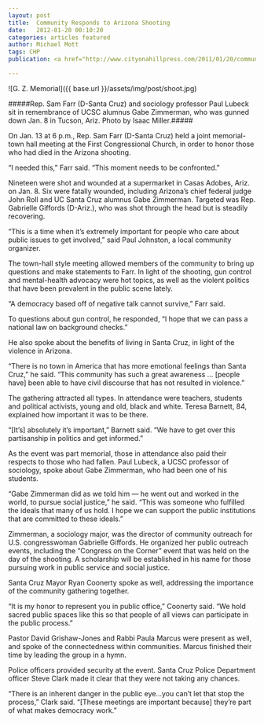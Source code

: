 ```yaml
---
layout: post
title:  Community Responds to Arizona Shooting
date:   2012-01-20 00:10:20
categories: articles featured
author: Michael Mott
tags: CHP
publication: <a href="http://www.cityonahillpress.com/2011/01/20/community-responds-to-arizona-shooting/">City on a Hill Press</a>

---
```


![G. Z. Memorial]({{ base.url }}/assets/img/post/shoot.jpg)

#####Rep. Sam Farr (D-Santa Cruz) and sociology professor Paul Lubeck sit in remembrance of UCSC alumnus Gabe Zimmerman, who was gunned down Jan. 8 in Tucson, Ariz. Photo by Isaac Miller.#####

On Jan. 13 at 6 p.m., Rep. Sam Farr (D-Santa Cruz) held a joint memorial-town hall meeting at the First Congressional Church, in order to honor those who had died in the Arizona shooting.

“I needed this,” Farr said. “This moment needs to be confronted.”

Nineteen were shot and wounded at a supermarket in Casas Adobes, Ariz. on Jan. 8. Six were fatally wounded, including Arizona’s chief federal judge John Roll and UC Santa Cruz alumnus Gabe Zimmerman. Targeted was Rep. Gabrielle Giffords (D-Ariz.), who was shot through the head but is steadily recovering.

“This is a time when it’s extremely important for people who care about public issues to get involved,” said Paul Johnston, a local community organizer.

The town-hall style meeting allowed members of the community to bring up questions and make statements to Farr. In light of the shooting, gun control and mental-health advocacy were hot topics, as well as the violent politics that have been prevalent in the public scene lately.

“A democracy based off of negative talk cannot survive,” Farr said.

To questions about gun control, he responded, “I hope that we can pass a national law on background checks.”

He also spoke about the benefits of living in Santa Cruz, in light of the violence in Arizona.

“There is no town in America that has more emotional feelings than Santa Cruz,” he said. “This community has such a great awareness … [people have] been able to have civil discourse that has not resulted in violence.”

The gathering attracted all types. In attendance were teachers, students and political activists, young and old, black and white. Teresa Barnett, 84, explained how important it was to be there.

“[It’s] absolutely it’s important,” Barnett said. “We have to get over this partisanship in politics and get informed.”

As the event was part memorial, those in attendance also paid their respects to those who had fallen. Paul Lubeck, a UCSC professor of sociology, spoke about Gabe Zimmerman, who had been one of his students.

“Gabe Zimmerman did as we told him — he went out and worked in the world, to pursue social justice,” he said. “This was someone who fulfilled the ideals that many of us hold. I hope we can support the public institutions that are committed to these ideals.”

Zimmerman, a sociology major, was the director of community outreach for U.S. congresswoman Gabrielle Giffords. He organized her public outreach events, including the “Congress on the Corner” event that was held on the day of the shooting. A scholarship will be established in his name for those pursuing work in public service and social justice.

Santa Cruz Mayor Ryan Coonerty spoke as well, addressing the importance of the community gathering together.

“It is my honor to represent you in public office,” Coonerty said. “We hold sacred public spaces like this so that people of all views can participate in the public process.”

Pastor David Grishaw-Jones and Rabbi Paula Marcus were present as well, and spoke of the connectedness within communities. Marcus finished their time by leading the group in a hymn.

Police officers provided security at the event. Santa Cruz Police Department officer Steve Clark made it clear that they were not taking any chances.

“There is an inherent danger in the public eye…you can’t let that stop the process,” Clark said. “[These meetings are important because] they’re part of what makes democracy work.”